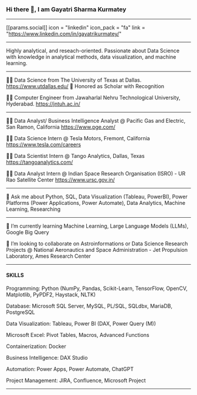 ### Hi there 👋, I am Gayatri Sharma Kurmatey
---

 [[params.social]]
    icon = "linkedin"
    icon_pack = "fa"
    link = "https://www.linkedin.com/in/gayatrikurmatey/"


---

Highly analytical, and reseach-oriented. Passionate about Data Science with knowledge in analytical methods, data visualization, and machine learning.

---
<!--
- 🔭 I’m currently working on ...
- 🌱 I’m currently learning ...
- 👯 I’m looking to collaborate on ...
- 🤔 I’m looking for help with ...
- 💬 Ask me about ...
- 📫 How to reach me: ...
- 😄 Pronouns: ...
- ⚡ Fun fact: ...
-->

:woman_student: Data Science from The University of Texas at Dallas. https://www.utdallas.edu/
       🥉 Honored as Scholar with Recognition

:woman_student: Computer Engineer from Jawaharlal Nehru Technological University, Hyderabad. https://jntuh.ac.in/


---


:woman_technologist: Data Analyst/ Business Intelligence Analyst @ Pacific Gas and Electric, San Ramon, California https://www.pge.com/

:woman_technologist: Data Science Intern @ Tesla Motors, Fremont, California https://www.tesla.com/careers

:woman_technologist: Data Scientist Intern @ Tango Analytics, Dallas, Texas https://tangoanalytics.com/

:woman_technologist: Data Analyst Intern @ Indian Space Research Organisation (ISRO) - UR Rao Satellite Center https://www.ursc.gov.in/


---

💬 Ask me about Python, SQL, Data Visualization (Tableau, PowerBI), Power Platforms (Power Applications, Power Automate), Data Analytics, Machine Learning, Researching

---

🌱 I’m currently learning Machine Learning, Large Language Models (LLMs), Google Big Query
  
👯 I’m looking to collaborate on Astroinformations or Data Science Research Projects @ National Aeronautics and Space Administration - Jet Propulsion Laboratory, Ames Research Center

---

#### SKILLS

Programming: Python (NumPy, Pandas, Scikit-Learn, TensorFlow, OpenCV, Matplotlib, PyPDF2, Haystack, NLTK)

Database: Microsoft SQL Server, MySQL, PL/SQL, SQLdbx, MariaDB, PostgreSQL

Data Visualization: Tableau, Power BI (DAX, Power Query (M))

Microsoft Excel: Pivot Tables, Macros, Advanced Functions

Containerization: Docker

Business Intelligence: DAX Studio

Automation: Power Apps, Power Automate, ChatGPT

Project Management: JIRA, Confluence, Microsoft Project

---


